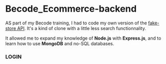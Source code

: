 # Becode_Ecommerce-backend

AS part of my Becode training, I had to code my own version of the [fake-store API](https://fakestoreapi.com/). It's a kind of clone with a little less search functionnality.

It allowed me to expand my knowledge of **Node.js** with **Express.js**, and to learn how to use **MongoDB** and no-SQL databases.

### LOGIN
